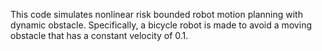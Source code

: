 This code simulates nonlinear risk bounded robot motion planning with dynamic obstacle. Specifically, a bicycle robot is made to avoid a moving obstacle that has a constant velocity of 0.1.  
